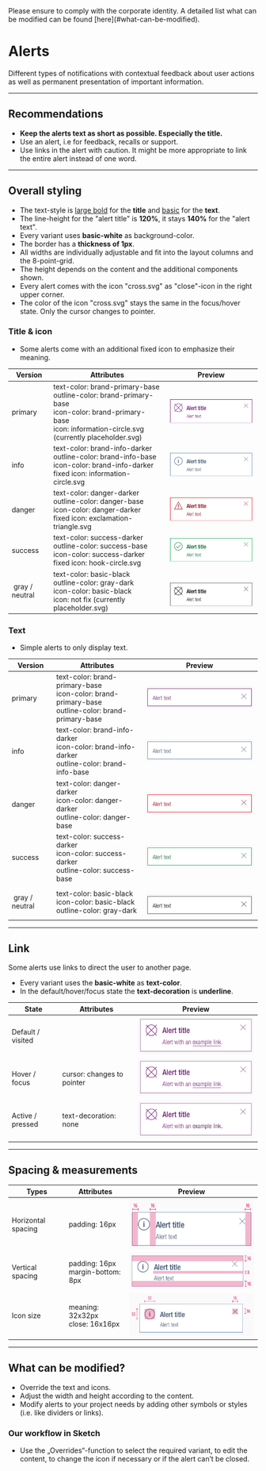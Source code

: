 <AlertInfo alertHeadline="Modifiable">
Please ensure to comply with the corporate identity. A detailed list what can be modified can be found [here](#what-can-be-modified).
</AlertInfo>

# Alerts

Different types of notifications with contextual feedback about user actions as well as permanent presentation of important information.

---

## Recommendations

- **Keep the alerts text as short as possible. Especially the title.**
- Use an alert, i.e for feedback, recalls or support.
- Use links in the alert with caution. It might be more appropriate to link the entire alert instead of one word.

---

## Overall styling

- The text-style is [large bold](../../General/Typography/Typography.md#large-bold) for the **title** and [basic](../../General/Typography/Typography.md#basic) for the **text**.
- The line-height for the "alert title" is **120%**, it stays **140%** for the "alert text".
- Every variant uses **basic-white** as background-color.
- The border has a **thickness of 1px**.
- All widths are individually adjustable and fit into the layout columns and the 8-point-grid.
- The height depends on the content and the additional components shown.
- Every alert comes with the icon "cross.svg" as "close"-icon in the right upper corner.
- The color of the icon "cross.svg" stays the same in the focus/hover state. Only the cursor changes to pointer.

### Title & icon

- Some alerts come with an additional fixed icon to emphasize their meaning.

| Version | Attributes | Preview |
|---|---|---|
| primary | text-color: brand-primary-base<br>outline-color: brand-primary-base<br>icon-color: brand-primary-base<br>icon: information-circle.svg (currently placeholder.svg) | ![primary](assets/with-title/primary@1x.png) |
| info | text-color: brand-info-darker<br>outline-color: brand-info-base<br>icon-color: brand-info-darker<br>fixed icon: information-circle.svg | ![info](assets/with-title/info@1x.png) |
| danger | text-color: danger-darker<br>outline-color: danger-base<br>icon-color: danger-darker<br>fixed icon: exclamation-triangle.svg | ![danger](assets/with-title/danger@1x.png) |
| success | text-color: success-darker<br>outline-color: success-base<br>icon-color: success-darker<br>fixed icon: hook-circle.svg | ![success](assets/with-title/success@1x.png) |
| gray / neutral | text-color: basic-black<br>outline-color: gray-dark<br>icon-color: basic-black<br>icon: not fix (currently placeholder.svg) | ![gray-neutral](assets/with-title/gray-neutral@1x.png) |

### Text

- Simple alerts to only display text.

| Version | Attributes | Preview |
|---|---|---|
| primary | text-color: brand-primary-base<br>icon-color: brand-primary-base<br>outline-color: brand-primary-base | ![primary](assets/text/primary@1x.png) |
| info | text-color: brand-info-darker<br>icon-color: brand-info-darker<br>outline-color: brand-info-base | ![info](assets/text/info@1x.png) |
| danger | text-color: danger-darker<br>icon-color: danger-darker<br>outline-color: danger-base | ![danger](assets/text/danger@1x.png) |
| success | text-color: success-darker<br>icon-color: success-darker<br>outline-color: success-base | ![success](assets/text/success@1x.png) |
| gray / neutral | text-color: basic-black<br>icon-color: basic-black<br>outline-color: gray-dark | ![gray-neutral](assets/text/gray-neutral@1x.png) |

---

## Link

Some alerts use links to direct the user to another page.

- Every variant uses the **basic-white** as **text-color**.
- In the default/hover/focus state the **text-decoration** is **underline**.

| State | Attributes | Preview |
|---|---|---|
| Default / visited |  | ![alert link default](assets/link/default-hover/primary@1x.png) |
| Hover / focus | cursor: changes to pointer  | ![alert link hover](assets/link/default-hover/primary@1x.png) |
| Active / pressed | text-decoration: none | ![alert link active](assets/link/active-pressed/primary@1x.png) |

---

## Spacing & measurements

| Types | Attributes | Preview |
|---|---|---|
| Horizontal spacing | padding: 16px | ![Horizontal spacing](assets/measurements/horizontal-spacing@1x.png) |
| Vertical spacing | padding: 16px<br>margin-bottom: 8px | ![Vertical spacing](assets/measurements/vertical-spacing@1x.png) |
| Icon size | meaning: 32x32px<br>close: 16x16px | ![Icon size](assets/measurements/icon-size@1x.png) |

---

## What can be modified?

- Override the text and icons.
- Adjust the width and height according to the content.
- Modify alerts to your project needs by adding other symbols or styles (i.e. like dividers or links).

### Our workflow in Sketch

- Use the „Overrides“-function to select the required variant, to edit the content, to change the icon if necessary or if the alert can’t be closed.
